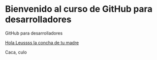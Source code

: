 # Bienvenido al curso de GitHub para desarrolladores

GitHub para desarrolladores

[Hola Leussss la concha de tu madre](https://www.facebook.com/galvanleandro)

Caca, culo